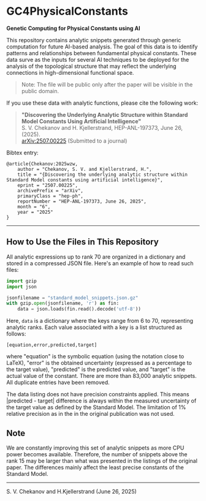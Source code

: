 # GC4PhysicalConstants

**Genetic Computing for Physical Constants using AI**

This repository contains analytic snippets generated through generic computation for future AI-based analysis. The goal of this data is to identify patterns and relationships between fundamental physical constants. These data surve as the inputs for several AI techniques to be deployed for the analysis of the topological structure that may reflect the underlying connections in high-dimensional functional space.

> Note: The file will be public only after the paper will be visible in the public domain.


If you use these data with analytic functions, please cite the following work:

> **"Discovering the Underlying Analytic Structure within Standard Model Constants Using Artificial Intelligence"**  
> S. V. Chekanov and H. Kjellerstrand, HEP-ANL-197373, June 26, (2025).  
> [arXiv:2507.00225](https://arxiv.org/abs/2507.00225) (Submitted to a journal)

Bibtex entry:
```
@article{Chekanov:2025wzw,
    author = "Chekanov, S. V. and Kjellerstrand, H.",
    title = "{Discovering the underlying analytic structure within Standard Model constants using artificial intelligence}",
    eprint = "2507.00225",
    archivePrefix = "arXiv",
    primaryClass = "hep-ph",
    reportNumber = "HEP-ANL-197373, June 26, 2025",
    month = "6",
    year = "2025"
}
```

---

## How to Use the Files in This Repository

All analytic expressions up to rank 70 are organized in a dictionary and stored in a compressed JSON file. Here's an example of how to read such files:

```python
import gzip
import json

jsonfilename = "standard_model_snippets.json.gz"
with gzip.open(jsonfilename, 'r') as fin:
    data = json.loads(fin.read().decode('utf-8'))
```
Here, ```data``` is a dictionary where the keys range from 6 to 70, representing analytic ranks. Each value associated with a key is a list structured as follows:

```
[equation,error,predicted,target]
```
where "equation" is the symbolic equation (using the notation close to LaTeX), "error" is the obtained uncertainty (expressed as a percentage to the target value), "predicted" is the predicted value, and 
"target" is the actual value of the constant.  There are more than 83,000 analytic snippets. All duplicate entries have been removed. 

The data listing does not have precision constraints applied. This means  |predicted - target| difference is always within the measured uncertainty of the target value as defined by the Standard Model. The limitation of  1% relative precision as in the in the original publication was not used.

## Note

We are constantly improving this set of analytic snippets as more CPU power becomes available. Therefore, the number of snippets above the rank 15 may be larger than what was presented in the listings of the original paper. The differences mainly affect the least precise constants of the Standard Model.


---

S. V. Chekanov and H.Kjellerstrand (June 26, 2025)

